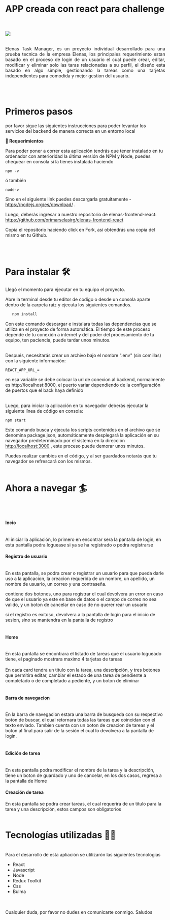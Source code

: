 # APP creada con react para challenge
<br/>
<br/>
<img src ='https://www.elenas.co/co/wp-content/uploads/2022/09/elenas.png'/>
<br/>
<br/>
<p align="justify"> Elenas Task Manager, es un proyecto individual desarrollado para una prueba tecnica de la empresa Elenas, los principales requerimiento estan basado en el proceso de login de un usuario el cual puede crear, editar, modificar y eliminar solo las taras relacionadas a su perfil, el diseño esta basado en algo simple, gestionando la tareas como una tarjetas independientes para comodida y mejor gestion del usuario.</p> 

<br/>
<br/>
<h1>Primeros pasos</h1>

por favor sigue las siguientes instrucciones para poder levantar los servicios del backend de manera correcta en un entorno local

**📑  Requerimientos**

Para poder poner a correr esta aplicación tendrás que tener instalado en tu ordenador con anterioridad la última versión de NPM y Node, puedes chequear en consola si la tienes instalada haciendo 

```
npm -v
```
ó también

``` 
node-v
```

Sino en el siguiente link puedes descargarla gratuitamente - <https://nodejs.org/es/download/> .

Luego, deberás ingresar a nuestro repositorio de elenas-frontend-react:
https://github.com/orimarselasirg/elenas-frontend-react

Copia el repositorio haciendo click en Fork, así obtendrás una copia del mismo en tu Github.

<br>
<br>
<h1>Para instalar 🛠 </h1>

Llegó el momento para ejecutar en tu equipo el proyecto.

Abre la terminal desde tu editor de codigo o desde un consola aparte dentro de la carpeta raiz y ejecuta los siguientes comandos.
```sh
   npm install
```

Con este comando descargar e instalara todas las dependencias que se utiliza en el proyecto de forma automática. El tiempo de este proceso depende de tu conexión a internet y del poder del procesamiento de tu equipo, ten paciencia, puede tardar unos minutos.

<br>
Después, necesitarás crear un archivo bajo el nombre ".env" (sin comillas) con la siguiente información:

```
REACT_APP_URL_=

```
en esa variable se debe colocar la url de conexion al backend, normalmente es http://localhost:8000, el puerto variar dependiendo de la configuración de puertos que el back haya definido
<br/>
<br/>


Luego, para iniciar la aplicación en tu navegador deberás ejecutar la siguiente línea de código en consola:

```
npm start
```

Este comando busca y ejecuta los scripts contenidos en el archivo que se denomina package.json, automáticamente desplegará la aplicación en su navegador predeterminado por el sistema en la dirección [http://localhost:3000](http://localhost:3000/) , este proceso puede demorar unos minutos.

Puedes realizar cambios en el código, y al ser guardados notarás que tu navegador se refrescará con los mismos.
<br>
<br>
<h1>Ahora a navegar 🏄</h1>
<br>
<br>
<h4>Incio</h4>
<br>
Al iniciar la aplicación, lo primero en encontrar sera la pantalla de login, en esta pantalla podra loguease si ya se ha registrado o podra registrarse
<h4>Registro de usuario</h4>
<br>
En esta pantalla, se podra crear o registrar un usuario para que pueda darle uso a la aplicacion, la creacion requerida de un nombre, un apellido, un nombre de usuario, un correo y una contraseña.

contiene dos botones, uno para registrar el cual devolvera un error en caso de que el usuario ya este en base de datos o el campo de correo no sea valido, y un boton de cancelar en caso de no querer rear un usuario

si el registro es exitoso, devolvera a la pantalla de login para el inicio de sesion, sino se mantendra en la pantalla de registro
<br>
<br>
<h4>Home</h4>
<br>
En esta pantalla se encontrara el listado de tareas que el usuario logueado tiene, el paginado mostrara maximo 4 tarjetas de tareas
<br>
<br>
En cada card tendra un titulo con la tarea, una descripción, y tres botones que permitira editar, cambiar el estado de una tarea de pendiente a completado o de completado a pediente, y un boton de eliminar
<br>
<br>
<h4>Barra de navegacion</h4>
<br>
En la barra de navegacion estara una barra de busqueda con su respectivo boton de buscar, el cual retornara todas las tareas que coincidan con el texto enviado.
Tambien cuenta con un boton de creacion de tareas y el boton al final para salir de la sesión el cual lo devolvera a la pantalla de login.
<br>
<br>
<h4>Edición de tarea</h4>
<br>
En esta pantalla podra modificar el nombre de la tarea y la descripción, tiene un boton de guardado y uno de cancelar, en los dos casos, regresa a la pantalla de Home
<h4>Creación de tarea</h4>
En esta pantalla se podra crear tareas, el cual requerira de un titulo para la tarea y una descripción, estos campos son obligatorios
<br>
<br>
<h1>Tecnologías utilizadas 👨‍💻</h1>
<br>
Para el desarrollo de esta apliación se utilizarón las siguientes tecnologias

- React
- Javascript
- Node
- Redux Toolkit
- Css
- Bulma

<br/>
<br/>
Cualquier duda, por favor no dudes en comunicarte conmigo. Saludos
